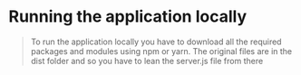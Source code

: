 # Running the application locally
> To run the application locally you have to download all the required packages and modules using npm or yarn. The original files are in the dist folder and so you have to lean the server.js file from there
